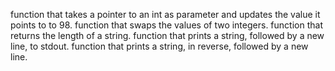 function that takes a pointer to an int as parameter and updates the value it points to to 98.
function that swaps the values of two integers.
function that returns the length of a string.
function that prints a string, followed by a new line, to stdout.
function that prints a string, in reverse, followed by a new line.
